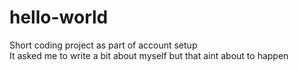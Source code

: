 # hello-world
Short coding project as part of account setup
<br> It asked me to write a bit about myself but that aint about to happen
